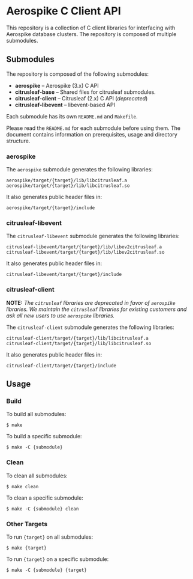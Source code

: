 # Aerospike C Client API

This repository is a collection of C client libraries for interfacing with Aerospike database clusters. The repository is composed of multiple submodules.

## Submodules

The repository is composed of the following submodules:

- **aerospike** – Aerospike (3.x) C API 
- **citrusleaf-base** – Shared files for citrusleaf submodules.
- **citrusleaf-client** – Citrusleaf (2.x) C API (*deprecated*)
- **citrusleaf-libevent** – libevent-based API

Each submodule has its own `README.md` and `Makefile`. 

Please read the `README.md` for each submodule before using them. The document contains information on prerequisites, usage and directory structure.

### aerospike

The `aerospike` submodule generates the following libraries:

	aerospike/target/{target}/lib/libcitrusleaf.a
	aerospike/target/{target}/lib/libcitrusleaf.so

It also generates public header files in:

	aerospike/target/{target}/include

### citrusleaf-libevent

The `citrusleaf-libevent` submodule generates the following libraries:

	citrusleaf-libevent/target/{target}/lib/libev2citrusleaf.a
	citrusleaf-libevent/target/{target}/lib/libev2citrusleaf.so

It also generates public header files in:

	citrusleaf-libevent/target/{target}/include

### citrusleaf-client

**NOTE:** *The `citrusleaf` libraries are deprecated in favor of `aerospike` libraries. We maintain the `citrusleaf` libraries for existing customers and ask all new users to use `aerospike` libraries.*

The `citrusleaf-client` submodule generates the following libraries:

	citrusleaf-client/target/{target}/lib/libcitrusleaf.a
	citrusleaf-client/target/{target}/lib/libcitrusleaf.so
	
It also generates public header files in:

	citrusleaf-client/target/{target}/include


## Usage

### Build

To build all submodules:

	$ make

To build a specific submodule:

	$ make -C {submodule}

### Clean

To clean all submodules:

	$ make clean

To clean a specific submodule:

	$ make -C {submodule} clean

### Other Targets

To run `{target}` on all submodules:

	$ make {target}

To run `{target}` on a specific submodule:

	$ make -C {submodule} {target}

